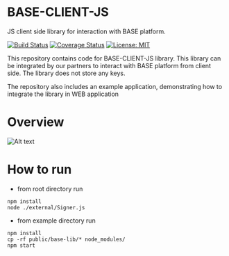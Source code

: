 # BASE-CLIENT-JS
JS client side library for interaction with BASE platform.

[![Build Status](https://travis-ci.org/bitclave/base-client-js.svg?branch=develop)](https://travis-ci.org/bitclave/base-client-js)
[![Coverage Status](https://coveralls.io/repos/github/bitclave/base-client-js/badge.svg)](https://coveralls.io/github/bitclave/base-client-js)
[![License: MIT](https://img.shields.io/badge/License-MIT-yellow.svg)](https://opensource.org/licenses/MIT)

This repository contains code for BASE-CLIENT-JS library. This library can be integrated by our partners to interact with BASE platform from client side. The library does not store any keys.

The repository also includes an example application, demonstrating how to integrate the library in WEB application

# Overview

![Alt text](https://github.com/bitclave/base-client-js/blob/develop/images/base_phase1_overview.png)

# How to run
- from root directory run
```
npm install
node ./external/Signer.js

```
- from example directory run
```
npm install
cp -rf public/base-lib/* node_modules/
npm start
```
